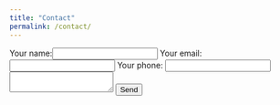 ```yaml
---
title: "Contact"
permalink: /contact/
---
```


<form action="https://getsimpleform.com/messages?form_api_token=28e20c67cc9bbaf1effae2eaff6004d3" method="post">
  <input type='hidden' name='redirect_to' value='https://101aerial.com/contact_thanks/' />
  Your name:<input type='text' name='client_name' />
  Your email:<input type='text' name='client_email' />
  Your phone: <input type='text' name='client_phone' />
  <textarea name="message"></textarea>
  <button type='submit'>Send</button>
</form>
